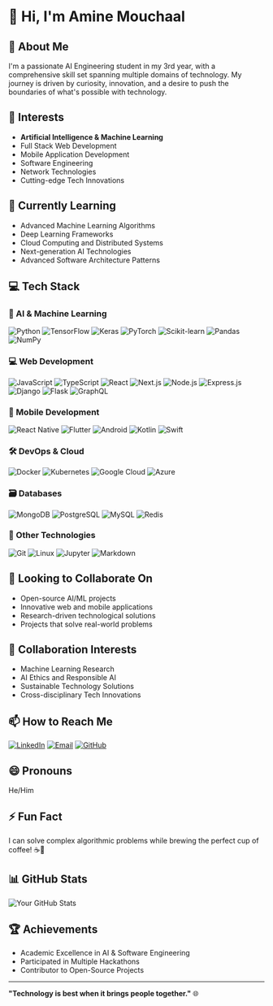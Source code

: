 # 👋 Hi, I'm Amine Mouchaal

## 🚀 About Me
I'm a passionate AI Engineering student in my 3rd year, with a comprehensive skill set spanning multiple domains of technology. My journey is driven by curiosity, innovation, and a desire to push the boundaries of what's possible with technology.


## 👀 Interests
- **Artificial Intelligence & Machine Learning**
- Full Stack Web Development
- Mobile Application Development
- Software Engineering
- Network Technologies
- Cutting-edge Tech Innovations

## 🌱 Currently Learning
- Advanced Machine Learning Algorithms
- Deep Learning Frameworks
- Cloud Computing and Distributed Systems
- Next-generation AI Technologies
- Advanced Software Architecture Patterns

## 💻 Tech Stack

### 🤖 AI & Machine Learning
![Python](https://img.shields.io/badge/-Python-black?style=flat-square&logo=Python)
![TensorFlow](https://img.shields.io/badge/-TensorFlow-black?style=flat-square&logo=tensorflow)
![Keras](https://img.shields.io/badge/-Keras-black?style=flat-square&logo=keras)
![PyTorch](https://img.shields.io/badge/-PyTorch-black?style=flat-square&logo=pytorch)
![Scikit-learn](https://img.shields.io/badge/-Scikit--learn-black?style=flat-square&logo=scikit-learn)
![Pandas](https://img.shields.io/badge/-Pandas-black?style=flat-square&logo=pandas)
![NumPy](https://img.shields.io/badge/-NumPy-black?style=flat-square&logo=numpy)

### 💻 Web Development
![JavaScript](https://img.shields.io/badge/-JavaScript-black?style=flat-square&logo=javascript)
![TypeScript](https://img.shields.io/badge/-TypeScript-black?style=flat-square&logo=typescript)
![React](https://img.shields.io/badge/-React-black?style=flat-square&logo=react)
![Next.js](https://img.shields.io/badge/-Next.js-black?style=flat-square&logo=next.js)
![Node.js](https://img.shields.io/badge/-Node.js-black?style=flat-square&logo=Node.js)
![Express.js](https://img.shields.io/badge/-Express.js-black?style=flat-square&logo=express)
![Django](https://img.shields.io/badge/-Django-black?style=flat-square&logo=django)
![Flask](https://img.shields.io/badge/-Flask-black?style=flat-square&logo=flask)
![GraphQL](https://img.shields.io/badge/-GraphQL-black?style=flat-square&logo=graphql)

### 📱 Mobile Development
![React Native](https://img.shields.io/badge/-React%20Native-black?style=flat-square&logo=react)
![Flutter](https://img.shields.io/badge/-Flutter-black?style=flat-square&logo=flutter)
![Android](https://img.shields.io/badge/-Android-black?style=flat-square&logo=android)
![Kotlin](https://img.shields.io/badge/-Kotlin-black?style=flat-square&logo=kotlin)
![Swift](https://img.shields.io/badge/-Swift-black?style=flat-square&logo=swift)




### 🛠 DevOps & Cloud
![Docker](https://img.shields.io/badge/-Docker-black?style=flat-square&logo=docker)
![Kubernetes](https://img.shields.io/badge/-Kubernetes-black?style=flat-square&logo=kubernetes)
![Google Cloud](https://img.shields.io/badge/-Google%20Cloud-black?style=flat-square&logo=google-cloud)
![Azure](https://img.shields.io/badge/-Azure-black?style=flat-square&logo=microsoft-azure)

### 🗃 Databases
![MongoDB](https://img.shields.io/badge/-MongoDB-black?style=flat-square&logo=mongodb)
![PostgreSQL](https://img.shields.io/badge/-PostgreSQL-black?style=flat-square&logo=postgresql)
![MySQL](https://img.shields.io/badge/-MySQL-black?style=flat-square&logo=mysql)
![Redis](https://img.shields.io/badge/-Redis-black?style=flat-square&logo=redis)

### 🔧 Other Technologies
![Git](https://img.shields.io/badge/-Git-black?style=flat-square&logo=git)
![Linux](https://img.shields.io/badge/-Linux-black?style=flat-square&logo=linux)
![Jupyter](https://img.shields.io/badge/-Jupyter-black?style=flat-square&logo=jupyter)
![Markdown](https://img.shields.io/badge/-Markdown-black?style=flat-square&logo=markdown)

## 💞️ Looking to Collaborate On
- Open-source AI/ML projects
- Innovative web and mobile applications
- Research-driven technological solutions
- Projects that solve real-world problems

## 🤝 Collaboration Interests
- Machine Learning Research
- AI Ethics and Responsible AI
- Sustainable Technology Solutions
- Cross-disciplinary Tech Innovations

## 📫 How to Reach Me
[![LinkedIn](https://img.shields.io/badge/-LinkedIn-blue?style=flat-square&logo=Linkedin&logoColor=white)](https://www.linkedin.com/in/yourprofile)
[![Email](https://img.shields.io/badge/-Email-red?style=flat-square&logo=Gmail&logoColor=white)](mailto:youremail@example.com)
[![GitHub](https://img.shields.io/badge/-GitHub-black?style=flat-square&logo=GitHub&logoColor=white)](https://github.com/Aminemouchaal)

## 😄 Pronouns
He/Him

## ⚡ Fun Fact
I can solve complex algorithmic problems while brewing the perfect cup of coffee! ☕🧠

## 📊 GitHub Stats
![Your GitHub Stats](https://github-readme-stats.vercel.app/api?username=Aminemouchaal&show_icons=true&theme=radical)

## 🏆 Achievements
- Academic Excellence in AI & Software Engineering
- Participated in Multiple Hackathons
- Contributor to Open-Source Projects

---

**"Technology is best when it brings people together."** 🌐
